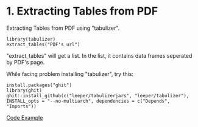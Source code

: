 # 1. Extracting Tables from PDF

Extracting Tables from PDF using "tabulizer".

```
library(tabulizer)
extract_tables("PDF's url")
```

"extract_tables" will get a list.
In the list, it contains data frames seperated by PDF's page.

While facing problem installing "tabulizer", try this:

```
install.packages("ghit")
library(ghit)
ghit::install_github(c("leeper/tabulizerjars", "leeper/tabulizer"), INSTALL_opts = "--no-multiarch", dependencies = c("Depends", "Imports"))
```

[Code Example](https://github.com/r3dmaohong/R-Memo/blob/master/1.%20Extracting%20Tables%20from%20PDF/extract_table_from_PDF.R)